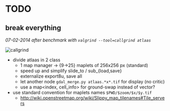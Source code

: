 TODO
====

break everything
----------------

*07-02-2014 after benchmark with `valgrind --tool=callgrind atlaas`*

![callgrind](http://homepages.laas.fr/pkoch/wm/callgrind.png "callgrind")

- divide atlaas in 2 class
  - 1 map manager -> {9->25} maplets of 256x256 px (standard)
  - speed up and simplify slide_to / sub_{load,save}
  - externalize export8u, save all
  - let another node ``gdal_merge.py atlaas.*x*.tif`` for display (no critic)
  - use a map<index, cell_info> for ground-swap instead of vector?
- use standard convention for maplets names ``$PWD/$zoom/$x/$y.tif``
  - http://wiki.openstreetmap.org/wiki/Slippy_map_tilenames#Tile_servers

